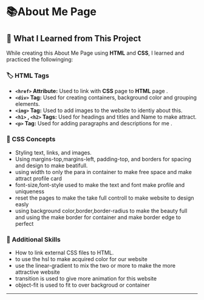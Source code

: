 # 📚About Me Page
## 📝 What I Learned from This Project
While creating this About Me Page using **HTML** and **CSS**, I learned and practiced the followinging:  

### 🏷️ HTML Tags  
- **`<href>` Attribute:** Used to link with **CSS** page to **HTML** page .  
- **`<div>` Tag:** Used for creating containers, background color and grouping elements.    
- **`<img>` Tag:** Used to add images to the website to identiy about this.    
- **`<h1>` , `<h2>` Tags:** Used for headings and titles and Name to make attract.  
- **`<p>` Tag:** Used for adding paragraphs and descriptions for me .  

### 🎨 CSS Concepts  
- Styling text, links, and images.     
- Using margins-top,margins-left, padding-top, and borders for spacing and design to make beatifull.
- using width to only the para in container to make free space and make attract profile card
- font-size,font-style used to make the text and font make profile and uniqueness
- reset the pages to make the take full controll to make website to design easly
- using background color,border,border-radius to make the beauty full and using the make  border for container and make border edge to perfect

### 🚀 Additional Skills  
- How to link external CSS files to HTML.
- to use the hsl to make acquired color for our website
- use the linear-gradient to mix the two or more to make the more attractive website
- transition is used to give more animation for this website
- object-fit is used to fit to over backgroud or container
  

---
